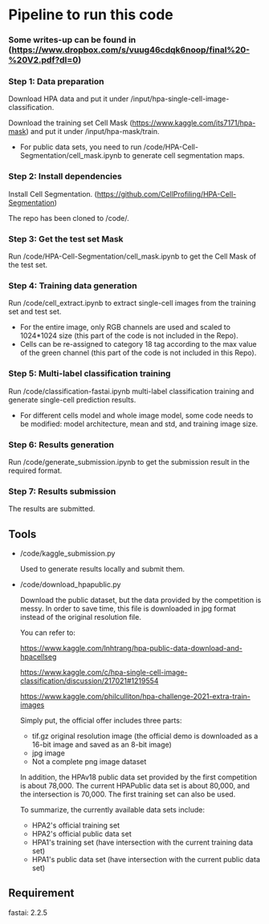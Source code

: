 # Pipeline to run this code

### Some writes-up can be found in (https://www.dropbox.com/s/vuug46cdqk6noop/final%20-%20V2.pdf?dl=0)

### Step 1: Data preparation

Download HPA data and put it under /input/hpa-single-cell-image-classification.

Download the training set Cell Mask (https://www.kaggle.com/its7171/hpa-mask) and put it under /input/hpa-mask/train.

* For public data sets, you need to run /code/HPA-Cell-Segmentation/cell_mask.ipynb to generate cell segmentation maps.



### Step 2: Install dependencies

Install Cell Segmentation. (https://github.com/CellProfiling/HPA-Cell-Segmentation)

The repo has been cloned to /code/.



### Step 3: Get the test set Mask

Run /code/HPA-Cell-Segmentation/cell_mask.ipynb to get the Cell Mask of the test set.



### Step 4: Training data generation

Run /code/cell_extract.ipynb to extract single-cell images from the training set and test set.

* For the entire image, only RGB channels are used and scaled to 1024*1024 size (this part of the code is not included in the Repo).
* Cells can be re-assigned to category 18 tag according to the max value of the green channel (this part of the code is not included in this Repo).



### Step 5: Multi-label classification training

Run /code/classification-fastai.ipynb multi-label classification training and generate single-cell prediction results.

* For different cells model and whole image model, some code needs to be modified: model architecture, mean and std, and training image size.



### Step 6: Results generation

Run /code/generate_submission.ipynb to get the submission result in the required format.



### Step 7: Results submission

The results are submitted.



## Tools

* /code/kaggle_submission.py

  Used to generate results locally and submit them.

* /code/download_hpapublic.py

  Download the public dataset, but the data provided by the competition is messy. In order to save time, this file is downloaded in jpg format instead of the original resolution file.

  You can refer to:

  https://www.kaggle.com/lnhtrang/hpa-public-data-download-and-hpacellseg

  https://www.kaggle.com/c/hpa-single-cell-image-classification/discussion/217021#1219554

  https://www.kaggle.com/philculliton/hpa-challenge-2021-extra-train-images

  Simply put, the official offer includes three parts:

  * tif.gz original resolution image (the official demo is downloaded as a 16-bit image and saved as an 8-bit image)
  * jpg image
  * Not a complete png image dataset

  In addition, the HPAv18 public data set provided by the first competition is about 78,000. The current HPAPublic data set is about 80,000, and the intersection is 70,000. The first training set can also be used.

  To summarize, the currently available data sets include:

  * HPA2's official training set
  * HPA2's official public data set
  * HPA1's training set (have intersection with the current training data set)
  * HPA1's public data set (have intersection with the current public data set)

  

## Requirement

fastai: 2.2.5
